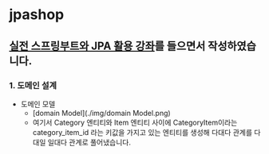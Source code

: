 # jpashop

## [실전 스프링부트와 JPA 활용 강좌](https://www.inflearn.com/course/%EC%8A%A4%ED%94%84%EB%A7%81%EB%B6%80%ED%8A%B8-JPA-%ED%99%9C%EC%9A%A9-1)를 들으면서 작성하였습니다.

### 1. 도메인 설계
- 도메인 모델
  - [domain Model](./img/domain Model.png)
  - 여기서 Category 엔티티와 Item 엔티티 사이에 CategoryItem이라는 category_item_id 라는 키값을 가지고 있는 엔티티를 생성해 다대다 관계를 다대일 일대다 관계로 풀어냈습니다.
